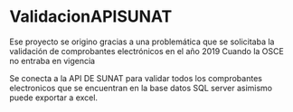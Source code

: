 # ValidacionAPISUNAT
Ese proyecto se origino gracias a una problemática que se solicitaba la validación de comprobantes electrónicos en el año 2019 Cuando la OSCE no entraba en vigencia

Se conecta a la API DE SUNAT para validar todos los comprobantes electronicos que se encuentran en la base datos SQL server asimismo puede exportar a excel.
